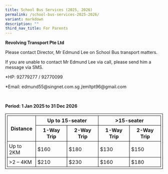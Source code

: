 ```yaml
---
title: School Bus Services (2025, 2026)
permalink: /school-bus-services-2025-2026/
variant: markdown
description: ""
third_nav_title: For Parents
---
```

<p><strong>Revolving Transport Pte Ltd</strong>
</p>
<p>Please contact Director, Mr Edmund Lee on School Bus transport matters.</p>
<p>If you are unable to contact Mr Edmund Lee via call, please send him a
message via SMS.</p>
<p>*HP: 92779277 / 92770099</p>
<p>*Email: <a rel="noopener noreferrer nofollow" target="_blank">edmund55@singnet.com.sg</a>
<a href="mailto:edmund55@singnet.com.sg%20/%20emltpt96@gmail.com" rel="noopener noreferrer nofollow" target="_blank">/</a><a rel="noopener noreferrer nofollow" target="_blank">emltpt96@gmail.com</a>
</p>
<p>&nbsp;</p>
<p><strong>Period: 1 Jan 2025 to 31 Dec 2026</strong>
</p>
   <style>
      table, th, td {
        border: 1px solid black;
        border-collapse: collapse;
        padding: 5px;
      }
    </style>
      <table>
      <thead>
        <tr>
          <th rowspan="2">Distance</th>
          <th colspan="2">Up to 15-seater</th>
          <th colspan="2">&gt;15-seater</th>
        </tr>
        <tr>
          <th>1-Way Trip</th>
          <th>2-Way Trip</th>
          <th>1-Way Trip</th>
          <th>2-Way Trip</th>
        </tr>
      </thead>
      <tbody>
        <tr>
          <td>Up to 2KM</td>
          <td>$160</td>
          <td>$180</td>
          <td>$130</td>
          <td>$150</td>
        </tr>
        <tr>
          <td>&gt;2 – 4KM</td>
          <td>$210</td>
          <td>$230</td>
          <td>$160</td>
          <td>$180</td>
        </tr>
      </tbody>
    </table>